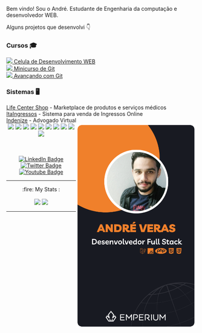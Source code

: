 <div id="header">
<p>Bem vindo! Sou o André. Estudante de Engenharia da computação e desenvolvedor WEB.</p>
    <p> Alguns projetos que desenvolvi 👇</p>
<h3>Cursos 🎓</h3>
<p>
    <a href="https://magnetic-cucumber-759.notion.site/C-lula-de-Desenvolvimento-WEB-065dcdb215674e6496f7d464123684cc"><img style="width: 11pt;" src="https://camo.githubusercontent.com/8afddbfb083696cf20aad7cbcbd8fbb89e8eb925e200a06935267746bc160372/68747470733a2f2f73332d65752d776573742d312e616d617a6f6e6177732e636f6d2f6275636b65746565722d36383864386531312d386663362d343539662d626235322d3236666432313435323931332f323032302f30332f416341324c6e574c5f343030783430302e6a7067">   Celula de Desenvolvimento WEB</a>
    <br><a href="https://magnetic-cucumber-759.notion.site/Minicurso-de-GIT-4f5c22cb231c45159838390441378c2b"><img style="width: 11pt;" src="https://user-images.githubusercontent.com/49326163/232125164-6ee463fa-242e-4d14-9d6d-5b2adc1133ef.png">   Minicurso de Git</a>
    <br><a href="https://magnetic-cucumber-759.notion.site/Avan-ando-no-GIT-bc7b9997bc35460c9f273393674d8f75"><img style="width: 11pt;" src="https://git-scm.com/images/logos/downloads/Git-Icon-White.png">   Avançando com Git</a>
</p>
<h3>Sistemas 🖥️</h3>
    <a href="https://lifecentershop.com.br/">Life Center Shop</a> - Marketplace de produtos e serviços médicos
    <br><a href="https://www.itaingressos.fun/">ItaIngressos</a> - Sistema para venda de Ingressos Online
    <br><a href="">Indenize</a> - Advogado Virtual
<div>
    <img align="right" style="width: 20rem;" src="https://github.com/sarev17/sarev17/raw/main/Vertical%20Business%20Card.png" alt="">
</div>
</div>  
<div align="center" id="badges">
  <img style="width:26px;" src="https://user-images.githubusercontent.com/49326163/232122270-084f5402-a368-4b85-bd0a-39450338944b.png"></img>
  <img style="width:45px;" src="https://upload.wikimedia.org/wikipedia/commons/thumb/3/31/Webysther_20160423_-_Elephpant.svg/2560px-Webysther_20160423_-_Elephpant.svg.png"></img>
  <img style="width:28px;" src="https://s3-eu-west-1.amazonaws.com/bucketeer-688d8e11-8fc6-459f-bb52-26fd21452913/2020/03/AcA2LnWL_400x400.jpg"></img>
  <img style="width:28px;" src="https://user-images.githubusercontent.com/49326163/232121395-8c3cf778-d935-4c78-9579-108f67c41202.png"></img>
  <img style="width:31px;" src="https://logospng.org/download/css-3/logo-css-3-768.png"></img>
  <img style="width:30px;" src="https://user-images.githubusercontent.com/49326163/232125164-6ee463fa-242e-4d14-9d6d-5b2adc1133ef.png"></img>
  <img style="width:58px;" src="https://user-images.githubusercontent.com/49326163/232122813-b9cdc221-613e-4ca7-9358-14d8b811af3a.png"></img>
  <img style="width:58px;" src="https://upload.wikimedia.org/wikipedia/commons/thumb/a/a1/AJAX_logo_by_gengns.svg/1200px-AJAX_logo_by_gengns.svg.png"></img>
  <img style="width:58px;" src="https://upload.wikimedia.org/wikipedia/commons/thumb/d/d3/Logo_jQuery.svg/1280px-Logo_jQuery.svg.png"></img>
  <img style="width:38px;" src="https://github.com/sarev17/sarev17/blob/main/Sem%20T%C3%ADtulo-7.png"></img>
  
  <br><br>
  <a target="_blank" href="https://www.linkedin.com/in/andreverasti/">
    <img src="https://img.shields.io/badge/LinkedIn-blue?style=for-the-badge&logo=linkedin&logoColor=white" alt="LinkedIn Badge"/>
  </a>
  <a target="_blank" href="https://www.instagram.com/andre.veraas/">
    <img src="https://img.shields.io/badge/Instagram-E4405F?style=for-the-badge&logo=instagram&logoColor=white" alt="Twitter Badge"/>
   </a>
   <a target="_blank" href="https://www.youtube.com/@andreveras2010/videos">
    <img src="https://img.shields.io/badge/YouTube-FF0000?style=for-the-badge&logo=youtube&logoColor=white" alt="Youtube Badge"/>
   </a>
</div>

<hr>
<div align="center">
  :fire: My Stats :
  <br><br><img src="https://github-readme-streak-stats.herokuapp.com/?user=sarev17&theme=dark"></img>
  <img src="https://github-readme-stats.vercel.app/api?username=sarev17&show_icons=true&theme=dark&count_private=true"></img>
</div>
<hr>
<div align="center">

</div>
